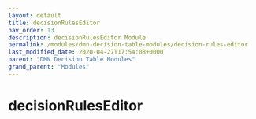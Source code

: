 ```yaml
---
layout: default
title: decisionRulesEditor 
nav_order: 13
description: decisionRulesEditor Module
permalink: /modules/dmn-decision-table-modules/decision-rules-editor
last_modified_date: 2020-04-27T17:54:08+0000
parent: "DMN Decision Table Modules"
grand_parent: "Modules"
---
```


# decisionRulesEditor